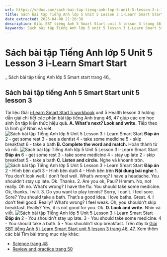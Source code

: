 ```yaml
---
url: https://vndoc.com/sach-bai-tap-tieng-anh-lop-5-unit-5-lesson-3-i-learn-smart-start-323788
title: Sách bài tập Tiếng Anh lớp 5 Unit 5 Lesson 3 i-Learn Smart Start - Sách bài tập tiếng Anh lớp 5 Smart start trang 46 - VnDoc.com
date_extracted: 2025-04-08 21:20:38
description: Giải SBT tiếng Anh 5 Smart Start unit 5 lesson 3 trang 46 47 bao gồm đáp án các phần bài tập i-Learn Smart Start 5 workbook.
keywords: Sách bài tập Tiếng Anh lớp 5 unit 5 lesson 3 i-Learn Smart Start,Sách bài tập tiếng Anh lớp 5 Smart start trang 46,smart start grade 5 workbook unit 5 lesson 3,sách bài tập tiếng anh lớp 5 i learn smart start unit 5 lesson 3,i Learn Smart Start 5 workbook unit 5 lesson 3
---
```


# Sách bài tập Tiếng Anh lớp 5 Unit 5 Lesson 3 i-Learn Smart Start
 _ Sách bài tập tiếng Anh lớp 5 Smart start trang 46_
## Sách bài tập tiếng Anh 5 Smart Start unit 5 lesson 3
Tài liệu Giải [i-Learn Smart Start 5 workbook](<https://vndoc.com/sach-bai-tap-tieng-anh-lop-5-i-learn-smart-start>) unit 5 Health lesson 3 hướng dẫn giải chi tiết các phần bài tập tiếng Anh trang 46, 47 giúp các em học sinh ôn tập kiến thức hiệu quả.
**A. What's next? Look and write.** Tiếp theo là hình gì? Nhìn và viết. 
![Sách bài tập Tiếng Anh lớp 5 Unit 5 Lesson 3 i-Learn Smart Start](https://i.vdoc.vn/data/image/2024/07/08/sach-bai-tap-tieng-anh-lop-5-unit-5-lesson-3-i-learn-smart-start-1.png)
**Đáp án**
2 - get some rest
3 - see a dentist
4 - take some medicine
5 - skip breakfast
6 - take a bath
**B. Complete the word and match.** Hoàn thành từ và nối. 
![Sách bài tập Tiếng Anh lớp 5 Unit 5 Lesson 3 i-Learn Smart Start](https://i.vdoc.vn/data/image/2024/07/08/sach-bai-tap-tieng-anh-lop-5-unit-5-lesson-3-i-learn-smart-start-2.png)
**Đáp án**
6 - get some rest
3 - take some medicine
4 - stay up late
2 - skip breakfast
5 - take a bath
**C. Listen and circle.** Nghe và khoanh tròn. 
![Sách bài tập Tiếng Anh lớp 5 Unit 5 Lesson 3 i-Learn Smart Start](https://i.vdoc.vn/data/image/2024/07/08/sach-bai-tap-tieng-anh-lop-5-unit-5-lesson-3-i-learn-smart-start-3.png)
**Đáp án**
2 - Hình bên dưới
3 - Hình bên dưới
4 - Hình bên trên
**Nội dung bài nghe**
1\. You don’t look well.
I don’t feel well.
What’s wrong?
I have a headache.
You shouldn’t stay up late.
Ok. Thanks.
2\. Are you ok, Paul?
Hmmm. No, not really.
Oh no. What’s wrong?
I have the flu.
You should take some medicine.
Ok, thanks. I will.
3\. Do you want to play tennis?
Sorry, I can’t. I feel sore.
Sore? You should take a bath.
That’s a good idea. I love baths.
Great.
4\. I don’t feel good.
Really? What’s wrong?
I feel weak.
Oh, you shouldn’t skip breakfast.
Really?
Yes, it is not good for you.
Ok.
**D. Look and write.** Nhìn và viết.
![Sách bài tập Tiếng Anh lớp 5 Unit 5 Lesson 3 i-Learn Smart Start](https://i.vdoc.vn/data/image/2024/07/08/sach-bai-tap-tieng-anh-lop-5-unit-5-lesson-3-i-learn-smart-start-4.png)
**Đáp án**
2 - You shouldn't stay up late.
3 - You should take some medicine.
4 - You should take a bath.
5 - You shouldn't skip breakfast.
Trên đây là [Giải SBT tiếng Anh 5 i Learn Smart Start unit 5 lesson 3 trang 46, 47](<https://vndoc.com/sach-bai-tap-tieng-anh-lop-5-unit-5-lesson-3-i-learn-smart-start-323788>).
Xem thêm các bài Tìm bài trong mục này khác:
  * [Science trang 48](</sach-bai-tap-tieng-anh-lop-5-unit-5-science-i-learn-smart-start-323793>)
  * [Review and practice trang 50](</sach-bai-tap-tieng-anh-lop-5-unit-5-review-and-practice-i-learn-smart-start-323795>)

